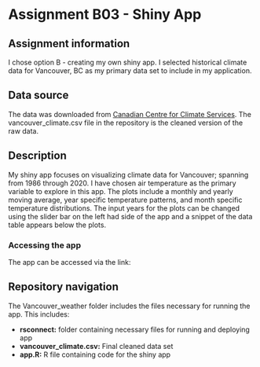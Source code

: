 # Assignment B03 - Shiny App

## Assignment information

I chose option B - creating my own shiny app. I selected historical climate data for Vancouver, BC as my primary data set to include in my application.   

## Data source

The data was downloaded from [Canadian Centre for Climate Services](https://climate-change.canada.ca/climate-data/#/daily-climate-data). The vancouver_climate.csv file in the repository is the cleaned version of the raw data.  

## Description

My shiny app focuses on visualizing climate data for Vancouver; spanning from 1986 through 2020. I have chosen air temperature as the primary variable to explore in this app. The plots include a monthly and yearly moving average, year specific temperature patterns, and month specific temperature distributions. The input years for the plots can be changed using the slider bar on the left had side of the app and a snippet of the data table appears below the plots. 


### Accessing the app

The app can be accessed via the link:


## Repository navigation 

The Vancouver_weather folder includes the files necessary for running the app. This includes:
- **rsconnect\:** folder containing necessary files for running and deploying app
- **vancouver_climate.csv:** Final cleaned data set
- **app.R:** R file containing code for the shiny app


